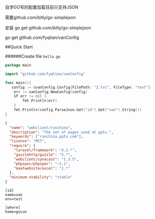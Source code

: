 自学GO写的配置加载目前只支持JSON

需要github.com/bitly/go-simplejson

安装
go get github.com/bitly/go-simplejson

go get github.com/fyqtian/vanConfig

##Quick Start

######Create file `hello.go`
```go
package main

import "github.com/fyqtian/vanConfig"

func main(){
   config := &vanConfig.Config{FilePath: "2.txt", FileType: "text"}
   	err := vanConfig.NewConfig(config)
   	if err != nil {
   		fmt.Println(err)
   	}
   	fmt.Println(config.ParseJson.Get("id").Get("van").String())
}
```

```json
{
  "name": "webclient/runchina",
  "description": "The set of pages used at pptv.",
  "keywords": ["runchina.pptv.com"],
  "license": "MIT",
  "require": {
    "laravel/framework": "4.2.*",
    "guzzlehttp/guzzle": "5.*",
    "webclient/synacast": "1.3.5",
    "phpspec/phpspec": "~2.1",
    "maatwebsite/excel": "1.*"
  },
  "minimum-stability": "stable"
}
```

```text
[id]
name=van
env=test

[where]
home=gucun
```